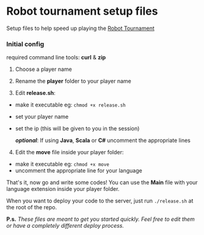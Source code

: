 Robot tournament setup files
======================

Setup files to help speed up playing the [Robot Tournament](https://github.com/mattwynne/robot_tournament)

### Initial config

required command line tools: __curl__ & __zip__

1. Choose a player name

2. Rename the __player__ folder to your player name

3. Edit __release.sh__:
 - make it executable eg: ```chmod +x release.sh```
 - set your player name
 - set the ip (this will be given to you in the session)

   ___optional___:  If using __Java__, __Scala__ or __C#__ uncomment the appropriate lines

4. Edit the __move__ file inside your player folder: 
 - make it executable eg: ```chmod +x move```
 - uncomment the appropriate line for your language

That's it, now go and write some codes! You can use the __Main__ file with your language extension inside your player folder. 

When you want to deploy your code to the server, just run ```./release.sh``` at the root of the repo.


__P.s.__ _These files are meant to get you started quickly. Feel free to edit them or have a completely different deploy process._
